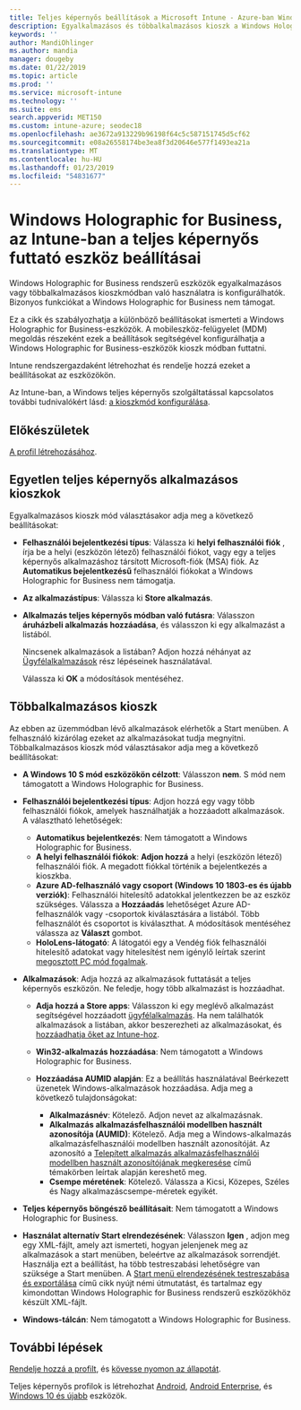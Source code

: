 ```yaml
---
title: Teljes képernyős beállítások a Microsoft Intune - Azure-ban Windows Holographic for Business |} A Microsoft Docs
description: Egyalkalmazásos és többalkalmazásos kioszk a Windows Holographic for Business-eszközök konfigurálása, a start menü testreszabásához, alkalmazások hozzáadása, megjelenítése a tálcán és egy webes böngésző konfigurálása a Microsoft Intune-ban.
keywords: ''
author: MandiOhlinger
ms.author: mandia
manager: dougeby
ms.date: 01/22/2019
ms.topic: article
ms.prod: ''
ms.service: microsoft-intune
ms.technology: ''
ms.suite: ems
search.appverid: MET150
ms.custom: intune-azure; seodec18
ms.openlocfilehash: ae3672a913229b96198f64c5c587151745d5cf62
ms.sourcegitcommit: e08a26558174be3ea8f3d20646e577f1493ea21a
ms.translationtype: MT
ms.contentlocale: hu-HU
ms.lasthandoff: 01/23/2019
ms.locfileid: "54831677"
---
```

# <a name="windows-holographic-for-business-device-settings-to-run-as-a-kiosk-in-intune"></a>Windows Holographic for Business, az Intune-ban a teljes képernyős futtató eszköz beállításai

Windows Holographic for Business rendszerű eszközök egyalkalmazásos vagy többalkalmazásos kioszkmódban való használatra is konfigurálhatók. Bizonyos funkciókat a Windows Holographic for Business nem támogat.

Ez a cikk és szabályozhatja a különböző beállításokat ismerteti a Windows Holographic for Business-eszközök. A mobileszköz-felügyelet (MDM) megoldás részeként ezek a beállítások segítségével konfigurálhatja a Windows Holographic for Business-eszközök kioszk módban futtatni.

Intune rendszergazdaként létrehozhat és rendelje hozzá ezeket a beállításokat az eszközökön.

Az Intune-ban, a Windows teljes képernyős szolgáltatással kapcsolatos további tudnivalókért lásd: [a kioszkmód konfigurálása](kiosk-settings.md).

## <a name="before-you-begin"></a>Előkészületek

[A profil létrehozásához](kiosk-settings.md#create-the-profile).

## <a name="single-full-screen-app-kiosks"></a>Egyetlen teljes képernyős alkalmazásos kioszkok

Egyalkalmazásos kioszk mód választásakor adja meg a következő beállításokat:

- **Felhasználói bejelentkezési típus**: Válassza ki **helyi felhasználói fiók** , írja be a helyi (eszközön létező) felhasználói fiókot, vagy egy a teljes képernyős alkalmazáshoz társított Microsoft-fiók (MSA) fiók. Az **Automatikus bejelentkezésű** felhasználói fiókokat a Windows Holographic for Business nem támogatja.

- **Az alkalmazástípus**: Válassza ki **Store alkalmazás**.

- **Alkalmazás teljes képernyős módban való futásra**: Válasszon **áruházbeli alkalmazás hozzáadása**, és válasszon ki egy alkalmazást a listából.

    Nincsenek alkalmazások a listában? Adjon hozzá néhányat az [Ügyfélalkalmazások](apps-add.md) rész lépéseinek használatával.

    Válassza ki **OK** a módosítások mentéséhez.

## <a name="multi-app-kiosks"></a>Többalkalmazásos kioszk

Az ebben az üzemmódban lévő alkalmazások elérhetők a Start menüben. A felhasználó kizárólag ezeket az alkalmazásokat tudja megnyitni. Többalkalmazásos kioszk mód választásakor adja meg a következő beállításokat:

- **A Windows 10 S mód eszközökön célzott**: Válasszon **nem**. S mód nem támogatott a Windows Holographic for Business.

- **Felhasználói bejelentkezési típus**: Adjon hozzá egy vagy több felhasználói fiókok, amelyek használhatják a hozzáadott alkalmazások. A választható lehetőségek: 

  - **Automatikus bejelentkezés**: Nem támogatott a Windows Holographic for Business.
  - **A helyi felhasználói fiókok**: **Adjon hozzá** a helyi (eszközön létező) felhasználói fiók. A megadott fiókkal történik a bejelentkezés a kioszkba.
  - **Azure AD-felhasználó vagy csoport (Windows 10 1803-es és újabb verziók)**: Felhasználói hitelesítő adatokkal jelentkezzen be az eszköz szükséges. Válassza a **Hozzáadás** lehetőséget Azure AD-felhasználók vagy -csoportok kiválasztására a listából. Több felhasználót és csoportot is kiválaszthat. A módosítások mentéséhez válassza az **Választ** gombot.
  - **HoloLens-látogató**: A látogatói egy a Vendég fiók felhasználói hitelesítő adatokat vagy hitelesítést nem igénylő leírtak szerint [megosztott PC mód fogalmak](https://docs.microsoft.com/windows/configuration/set-up-shared-or-guest-pc#shared-pc-mode-concepts).

- **Alkalmazások**: Adja hozzá az alkalmazások futtatását a teljes képernyős eszközön. Ne feledje, hogy több alkalmazást is hozzáadhat.

  - **Adja hozzá a Store apps**: Válasszon ki egy meglévő alkalmazást segítségével hozzáadott [ügyfélalkalmazás](apps-add.md). Ha nem találhatók alkalmazások a listában, akkor beszerezheti az alkalmazásokat, és [hozzáadhatja őket az Intune-hoz](store-apps-windows.md).
  - **Win32-alkalmazás hozzáadása**: Nem támogatott a Windows Holographic for Business.
  - **Hozzáadása AUMID alapján**: Ez a beállítás használatával Beérkezett üzenetek Windows-alkalmazások hozzáadása. Adja meg a következő tulajdonságokat: 

    - **Alkalmazásnév**: Kötelező. Adjon nevet az alkalmazásnak.
    - **Alkalmazás alkalmazásfelhasználói modellben használt azonosítója (AUMID)**: Kötelező. Adja meg a Windows-alkalmazás alkalmazásfelhasználói modellben használt azonosítóját. Az azonosító a [Telepített alkalmazás alkalmazásfelhasználói modellben használt azonosítójának megkeresése](https://docs.microsoft.com/windows-hardware/customize/enterprise/find-the-application-user-model-id-of-an-installed-app) című témakörben leírtak alapján kereshető meg.
    - **Csempe méretének**: Kötelező. Válassza a Kicsi, Közepes, Széles és Nagy alkalmazáscsempe-méretek egyikét.

- **Teljes képernyős böngésző beállításait**: Nem támogatott a Windows Holographic for Business.

- **Használat alternatív Start elrendezésének**: Válasszon **Igen** , adjon meg egy XML-fájlt, amely azt ismerteti, hogyan jelenjenek meg az alkalmazások a start menüben, beleértve az alkalmazások sorrendjét. Használja ezt a beállítást, ha több testreszabási lehetőségre van szüksége a Start menüben. A [Start menü elrendezésének testreszabása és exportálása](https://docs.microsoft.com/hololens/hololens-kiosk#start-layout-for-hololens) című cikk nyújt némi útmutatást, és tartalmaz egy kimondottan Windows Holographic for Business rendszerű eszközökhöz készült XML-fájlt.

- **Windows-tálcán**: Nem támogatott a Windows Holographic for Business.

## <a name="next-steps"></a>További lépések

[Rendelje hozzá a profilt](device-profile-assign.md), és [kövesse nyomon az állapotát](device-profile-monitor.md).

Teljes képernyős profilok is létrehozhat [Android](device-restrictions-android.md#kiosk), [Android Enterprise](device-restrictions-android-for-work.md#kiosk-settings), és [Windows 10 és újabb](kiosk-settings-windows.md) eszközök.